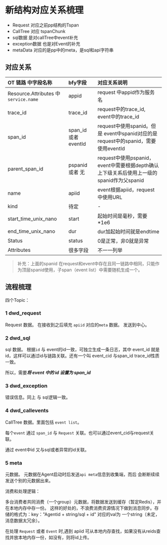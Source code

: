 # 新结构对应关系梳理

- Request 对应之前pp结构的Tspan
- CallTree 对应 tspanChunk
- sql数据 是对callTree中event补充
- exception数据 也是对Event的补充
- metaData 对应的是pp中的meta，是sql和api字符串

## 对应关系

| OT 链路 中字段名称                                   | bfy字段             | 对应关系说明                                                          |
|:----------------------------------------------|:------------------|:----------------------------------------------------------------|
| Resource.Attributes 中 `service.name`          | appid             | request 中appid作为服务名                                             |
| trace_id                                      | trace_id          | request中的trace_id, event中的trace_id                              |
| span_id                                       | span_id 或者eventId | request中使用spanid。但是 event中spanid对应的是request中的spanid，需要使用eventId |
| parent_span_id                                | pspanid 或者 无      | request中使用pspanid，event中需要根据depth确认上下级关系后使用上一级的spanid作为父spanid  |
| name                                          | apiid             | event根据apiid，request中使用URL                                      |
| kind                                          | 待定                | -                                                               |
| start_time_unix_nano                          | start             | 起始时间是毫秒，需要 *1e6                                                 |
| end_time_unix_nano                            | dur               | dur加起始时间就是endtime                                               |
| Status                                        | status            | 0是正常，非0就是异常                                                     |
| Attributes                                    | 很多字段              | 不一一列举                                                           |


> 补充：上面的spanid 在request和event中存在且同一链路中相同，只能作为顶层spanid使用，子span（event list）中需要随机生成一个。

## 流程梳理

四个Topic：

### 1 dwd_request
Request 数据。 在接收到之后填充 `apiid` 对应的`meta` 数据。 发送到中心。

### 2 dwd_sql
sql 数据。 根据`id` 与 event的id一致，可独立生成一条日志，其中 event_id 就是 id，这样可以通过id与链路关联。还有一个叫 event_cid 与span_id trace_id性质一致。

所以，需要***将 event 中的 id 设置为 span_id***

### 3 dwd_exception

错误信息。同上 与 sql逻辑一致。

### 4 dwd_callevents 
CallTree 数据。里面包括 `event list`。

每个`event` 通过 `span_id` 与 `Request` 关联。也可以通过event_cid与request关联。

通过 event中id 又与sql或者异常的id关联。

### 5 meta
元数据。 元数据在Agent启动时后发送`api meta`信息到收集端，而后 会断断续续发送个别的元数据出来。

消费和处理逻辑：

多台消费者共同消费（一个group）元数据，将数据发送到缓存（暂定Redis），并在本地内存中存一份。
这样的好处的，不浪费消费资源情况下做到消息同步。存储的格式为：key："Agentid + string/sql + id" 对应的val为 一个string（未定，消息数据太冗余）。

在处理 `Request` 或者 `Event` 时,遇到 apiid 可从本地内存查找，如果没有从reids查找并放本地内存一份，如没有，则将id上传。

